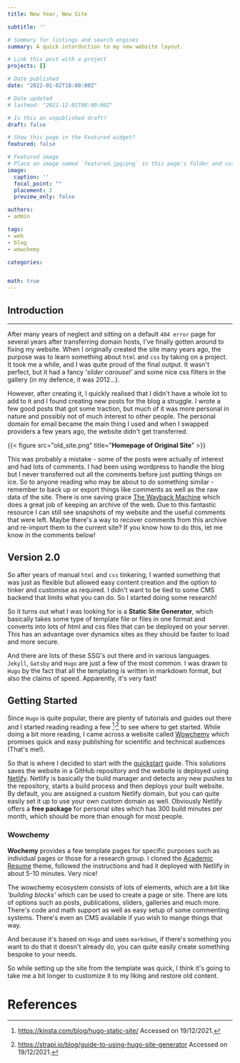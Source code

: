 ```yaml
---
title: New Year, New Site

subtitle: ''

# Summary for listings and search engines
summary: A quick intorduction to my new website layout.

# Link this post with a project
projects: []

# Date published
date: "2022-01-02T18:00:00Z"

# Date updated
# lastmod: "2021-12-01T00:00:00Z"

# Is this an unpublished draft?
draft: false

# Show this page in the Featured widget?
featured: false

# Featured image
# Place an image named `featured.jpg/png` in this page's folder and customize its options here.
image:
  caption: ''
  focal_point: ""
  placement: 2
  preview_only: false

authors:
- admin

tags:
- web
- blog
- wowchemy

categories:


math: true
---
```



## Introduction
---

After many years of neglect and sitting on a default `404 error` page for several years after transferring domain hosts, I've finally gotten around to fixing my website. 
When I originally created the site many years ago, the purpose was to learn something about `html` and `css` by taking on a project. 
It took me a while, and I was quite proud of the final output. It wasn't perfect, but it had a fancy *'slider carousel'* and some nice css filters in the gallery (in my defence, it was 2012...).

However, after creating it, I quickly realised that I didn't have a whole lot to add to it and I found creating new posts for the blog a struggle. 
I wrote a few good posts that got some traction, but much of it was more personal in nature and possibly not of much interest to other people.
The personal domain for email became the main thing I used and when I swapped providers a few years ago, the website didn't get transferred.

{{< figure src="old_site.png" title="**Homepage of Original Site**" >}}

This was probably a mistake - some of the posts were actually of interest and had lots of comments. 
I had been using wordpress to handle the blog but I never transferred out all the comments before just putting things on ice. So to anyone reading who may be about to do something similar - remember to back up or export things like comments as well as the raw data of the site.
There is one saving grace [The Wayback Machine](https://web.archive.org/) which does a great job of keeping an archive of the web. 
Due to this fantastic resource I can still see snapshots of my website and the useful comments that were left. 
Maybe there's a way to recover comments from this archive and re-import them to the current site? 
If you know how to do this, let me know in the comments below!

## Version 2.0

So after years of manual `html` and `css` tinkering, I wanted something that was just as flexible but allowed easy content creation and the option to tinker and customise as required. I didn't want to be tied to some CMS backend that limits what you can do. So I started doing some research!

So it turns out what I was looking for is a **Static Site Generator**, which basically takes some type of template file or files in one format and converts into lots of html and css files that can be deployed on your server. This has an advantage over dynamics sites as they should be faster to load and more secure.

And there are lots of these SSG's out there and in various languages. `Jekyll`, `Gatsby` and `Hugo` are just a few of the most common.
I was drawn to `Hugo` by the fact that all the templating is written in markdown format, but also the claims of speed. Apparently, it's very fast!


## Getting Started

Since `Hugo` is quite popular, there are plenty of tutorials and guides out there and I started reading reading a few [^1]<sup>,</sup>[^2] to see where to get started. 
While doing a bit more reading, I came across a website called [Wowchemy](https://wowchemy.com/) which promises quick and easy publishing for scientific and technical audiences (That's me!). 

So that is where I decided to start with the [quickstart](https://wowchemy.com/docs/getting-started/hugo-github-quickstart/) guide. 
This solutions saves the website in a GitHub repository and the website is deployed using [Netlify](https://www.netlify.com/). 
Netlify is basically the build manager and detects any new pushes to the repository, starts a build process and then deploys your built website. 
By default, you are assigned a custom Netlify domain, but you can quite easily set it up to use your own custom domain as well. 
Obviously Netlify offers a **free package** for personal sites which has 300 build minutes per month, which should be more than enough for most people.

### Wowchemy

**Wochemy** provides a few template pages for specific purposes such as individual pages or those for a research group. I cloned the [Academic Resume](https://wowchemy.com/hugo-themes/) theme, followed the instructions and had it deployed with Netlify in about 5-10 minutes. Very nice!

The wowchemy ecosystem consists of lots of elements, which are a bit like *'building blocks'* which can be used to create a page or site. 
There are lots of options such as posts, publications, sliders, galleries and much more. 
There's code and math support as well as easy setup of some commenting systems. There's even an CMS available if yuo wish to mange things that way. 

And because it's based on `Hugo` and uses `markdown`, if there's something you want to do that it doesn't already do, you can quite easily create something bespoke to your needs.

So while setting up the site from the template was quick, I think it's going to take me a bit longer to customize it to my liking and restore old content. 

# References


[^1]: https://kinsta.com/blog/hugo-static-site/ Accessed on 19/12/2021.
[^2]: https://strapi.io/blog/guide-to-using-hugo-site-generator Accessed on 19/12/2021.

